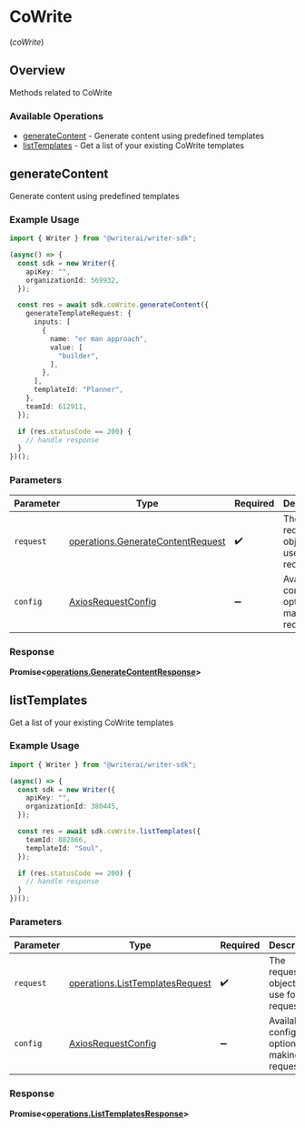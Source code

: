 # CoWrite
(*coWrite*)

## Overview

Methods related to CoWrite

### Available Operations

* [generateContent](#generatecontent) - Generate content using predefined templates
* [listTemplates](#listtemplates) - Get a list of your existing CoWrite templates

## generateContent

Generate content using predefined templates

### Example Usage

```typescript
import { Writer } from "@writerai/writer-sdk";

(async() => {
  const sdk = new Writer({
    apiKey: "",
    organizationId: 569932,
  });

  const res = await sdk.coWrite.generateContent({
    generateTemplateRequest: {
      inputs: [
        {
          name: "er man approach",
          value: [
            "builder",
          ],
        },
      ],
      templateId: "Planner",
    },
    teamId: 612911,
  });

  if (res.statusCode == 200) {
    // handle response
  }
})();
```

### Parameters

| Parameter                                                                              | Type                                                                                   | Required                                                                               | Description                                                                            |
| -------------------------------------------------------------------------------------- | -------------------------------------------------------------------------------------- | -------------------------------------------------------------------------------------- | -------------------------------------------------------------------------------------- |
| `request`                                                                              | [operations.GenerateContentRequest](../../models/operations/generatecontentrequest.md) | :heavy_check_mark:                                                                     | The request object to use for the request.                                             |
| `config`                                                                               | [AxiosRequestConfig](https://axios-http.com/docs/req_config)                           | :heavy_minus_sign:                                                                     | Available config options for making requests.                                          |


### Response

**Promise<[operations.GenerateContentResponse](../../models/operations/generatecontentresponse.md)>**


## listTemplates

Get a list of your existing CoWrite templates

### Example Usage

```typescript
import { Writer } from "@writerai/writer-sdk";

(async() => {
  const sdk = new Writer({
    apiKey: "",
    organizationId: 380445,
  });

  const res = await sdk.coWrite.listTemplates({
    teamId: 882866,
    templateId: "Soul",
  });

  if (res.statusCode == 200) {
    // handle response
  }
})();
```

### Parameters

| Parameter                                                                          | Type                                                                               | Required                                                                           | Description                                                                        |
| ---------------------------------------------------------------------------------- | ---------------------------------------------------------------------------------- | ---------------------------------------------------------------------------------- | ---------------------------------------------------------------------------------- |
| `request`                                                                          | [operations.ListTemplatesRequest](../../models/operations/listtemplatesrequest.md) | :heavy_check_mark:                                                                 | The request object to use for the request.                                         |
| `config`                                                                           | [AxiosRequestConfig](https://axios-http.com/docs/req_config)                       | :heavy_minus_sign:                                                                 | Available config options for making requests.                                      |


### Response

**Promise<[operations.ListTemplatesResponse](../../models/operations/listtemplatesresponse.md)>**

